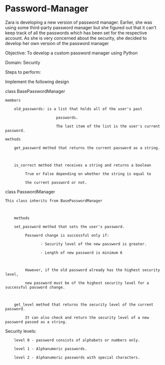# Password-Manager


Zara is developing a new version of password manager. Earlier, she was using some third-party password manager but she figured out that it can't keep track of all the passwords which has been set for the respective account. As she is very concerned about the security, she decided to develop her own version of the password manager

Objective: To develop a custom password manager using Python

Domain:  Security

Steps to perform:            

Implement the following design



class BasePasswordManager

    members

        old_passwords: is a list that holds all of the user's past

                           passwords.

                           The last item of the list is the user's current password.

    methods

        get_password method that returns the current password as a string.

 

        is_correct method that receives a string and returns a boolean

             True or False depending on whether the string is equal to

             the current password or not.

 

class PasswordManager

    This class inherits from BasePasswordManager

 

        methods

        set_password method that sets the user's password.

             Password change is successful only if:

                    - Security level of the new password is greater.

                    - Length of new password is minimum 6

 

             However, if the old password already has the highest security level,

             new password must be of the highest security level for a successful password change.

 

        get_level method that returns the security level of the current password.

             It can also check and return the security level of a new password passed as a string.

 

Security levels:

        level 0 - password consists of alphabets or numbers only.

        level 1 - Alphanumeric passwords.

        level 2 - Alphanumeric passwords with special characters.
